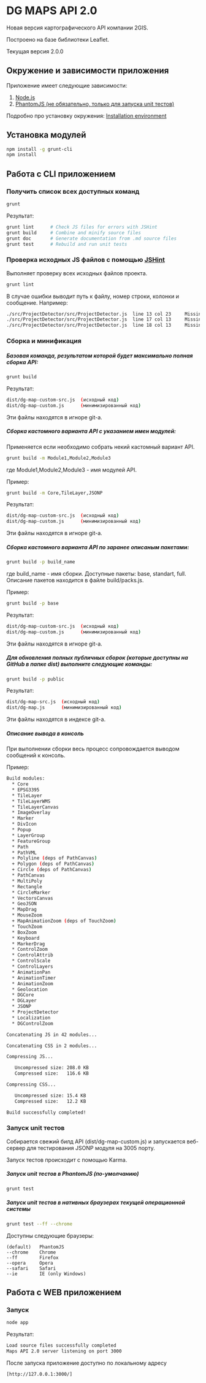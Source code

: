 DG MAPS API 2.0
====

Новая версия картографического API компании 2GIS.

Построено на базе библиотеки Leaflet.

Текущая версия 2.0.0

## Окружение и зависимости приложения

Приложение имеет следующие зависимости:

1. [Node.js]
2. [PhantomJS (не обязательно, только для запуска unit тестов)]

[Node.js]: http://nodejs.org/
[PhantomJS (не обязательно, только для запуска unit тестов)]: http://phantomjs.org/download.html

Подробно про установку окружения: [Installation environment]

[Installation environment]: https://github.com/yarikos/DG.MapsAPI/wiki/Installation-environment

## Установка модулей

```bash
npm install -g grunt-cli
npm install
```

## Работа с CLI приложением

### Получить список всех доступных команд

```bash
grunt
```

Результат:

```bash
grunt lint      # Check JS files for errors with JSHint  
grunt build     # Combine and minify source files  
grunt doc       # Generate documentation from .md source files
grunt test      # Rebuild and run unit tests  
```

### Проверка исходных JS файлов с помощью [JSHint]

Выполняет проверку всех исходных файлов проекта.

```bash
grunt lint
```

В случае ошибки выводит путь к файлу, номер строки, колонки и сообщение. Например:

```bash
./src/ProjectDetector/src/ProjectDetector.js  line 13 col 23	 Missing space after ':'.
./src/ProjectDetector/src/ProjectDetector.js  line 17 col 13	 Missing space after ':'.
./src/ProjectDetector/src/ProjectDetector.js  line 18 col 13	 Missing space after ':'.
```

[JSHint]: http://jshint.com/docs/

### Сборка и минификация

##### Базовая команда, результатом которой будет максимально полная сборка API:

```bash
grunt build
```

Результат:

```bash
dist/dg-map-custom-src.js  (исходный код)
dist/dg-map-custom.js      (минимизированный код)
```
Эти файлы находятся в игноре git-a.

##### Cборка кастомного варианта API с указанием имен модулей:

Применяется если необходимо собрать некий кастомный вариант API.

```bash
grunt build -m Module1,Module2,Module3
```
где Module1,Module2,Module3 - имя модулей API. 

Пример:

```bash
grunt build -m Core,TileLayer,JSONP
```

Результат:

```bash
dist/dg-map-custom-src.js  (исходный код)
dist/dg-map-custom.js      (минимизированный код)
```
Эти файлы находятся в игноре git-a.

##### Cборка кастомного варианта API по заранее описаным пакетами:

```bash
grunt build -p build_name
```

где build_name - имя сборки. Доступные пакеты: base, standart, full.
Описание пакетов находится в файле build/packs.js.

Пример:

```bash
grunt build -p base
```

Результат:

```bash
dist/dg-map-custom-src.js  (исходный код)
dist/dg-map-custom.js      (минимизированный код)
```
Эти файлы находятся в игноре git-a.

##### Для обновления полных публичных сборок (которые доступны на GitHub в папке dist) выполните следующие команды:

```bash
grunt build -p public
```

Результат:

```bash
dist/dg-map-src.js  (исходный код)
dist/dg-map.js      (минимизированный код)
```
Эти файлы находятся в индексе git-a.

##### Описание вывода в консоль

При выполнении сборки весь процесс сопровождается выводом сообщений к консоль.

Пример:

```bash
Build modules:
  * Core
  * EPSG3395
  * TileLayer
  * TileLayerWMS
  * TileLayerCanvas
  * ImageOverlay
  * Marker
  * DivIcon
  * Popup
  * LayerGroup
  * FeatureGroup
  * Path
  * PathVML
  + Polyline (deps of PathCanvas)
  + Polygon (deps of PathCanvas)
  + Circle (deps of PathCanvas)
  * PathCanvas
  * MultiPoly
  * Rectangle
  * CircleMarker
  * VectorsCanvas
  * GeoJSON
  * MapDrag
  * MouseZoom
  + MapAnimationZoom (deps of TouchZoom)
  * TouchZoom
  * BoxZoom
  * Keyboard
  * MarkerDrag
  * ControlZoom
  * ControlAttrib
  * ControlScale
  * ControlLayers
  * AnimationPan
  * AnimationTimer
  * AnimationZoom
  * Geolocation
  * DGCore
  * DGLayer
  * JSONP
  * ProjectDetector
  * Localization
  * DGControlZoom

Concatenating JS in 42 modules...

Concatenating CSS in 2 modules...

Compressing JS...

   Uncompressed size: 208.0 KB
   Compressed size:   116.6 KB

Compressing CSS...

   Uncompressed size: 15.4 KB
   Compressed size:   12.2 KB

Build successfully completed!
```

### Запуск unit тестов

Собирается свежий билд API (dist/dg-map-custom.js) и запускается веб-сервер для тестирования JSONP модуля на 3005 порту.

Запуск тестов происходит с помощью Karma.

##### Запуск unit тестов в PhantomJS (по-умолчанию)

```bash
grunt test
```

##### Запуск unit тестов в нативных браузерах текущей операционной системы

```bash
grunt test --ff --chrome
```

Доступны следующие браузеры:

    (default)   PhantomJS
    --chrome    Chrome
    --ff        Firefox
    --opera     Opera
    --safari    Safari
    --ie        IE (only Windows)
    
## Работа с WEB приложением

### Запуск

```bash
node app
```

Результат:

```bash
Load source files successfully completed
Maps API 2.0 server listening on port 3000
```

После запуска приложение доступно по локальному адресу

    [http://127.0.0.1:3000/]
    
[http://127.0.0.1:3000/]: http://127.0.0.1:3000/
